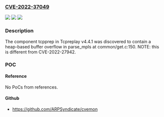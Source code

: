 ### [CVE-2022-37049](https://cve.mitre.org/cgi-bin/cvename.cgi?name=CVE-2022-37049)
![](https://img.shields.io/static/v1?label=Product&message=n%2Fa&color=blue)
![](https://img.shields.io/static/v1?label=Version&message=n%2Fa&color=blue)
![](https://img.shields.io/static/v1?label=Vulnerability&message=n%2Fa&color=brighgreen)

### Description

The component tcpprep in Tcpreplay v4.4.1 was discovered to contain a heap-based buffer overflow in parse_mpls at common/get.c:150. NOTE: this is different from CVE-2022-27942.

### POC

#### Reference
No PoCs from references.

#### Github
- https://github.com/ARPSyndicate/cvemon

